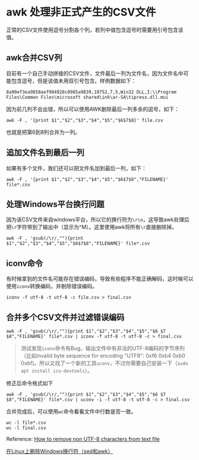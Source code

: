 # awk 处理非正式产生的CSV文件

正常的CSV文件使用逗号分割各个列，若列中值包含逗号时需要用引号包含该值。

## awk合并CSV列

目前有一个自己手动拼接的CSV文件，文件最后一列为文件名，因为文件名中可能包含逗号，但是该值未用双引号包含。样例数据如下：

```
8a90ef3ea9858aef984928c0985a9839,10752,7,5,Win32 DLL,I:\\Program Files\Common Files\microsoft shared\ink\ar-SA\tipresx.dll.mui
```

因为前几列不会出错，所以可以使用AWK删除最后一列多余的逗号，如下：

```
awk -F , '{print $1","$2","$3","$4","$5","$6$7$8}' file.csv
```

也就是把第6到8列合并为一列。

## 追加文件名到最后一列

如果有多个文件，我们还可以把文件名加到最后一列，如下：

```
awk -F , '{print $1","$2","$3","$4","$5","$6$7$8","FILENAME}' file*.csv
```

## 处理Windows平台换行问题

因为该CSV文件来自windows平台，所以它的换行符为`\r\n`，这导致awk处理后把`\r`字符带到了输出中（显示为^M）。这里使用awk将所有`\r`直接删除掉。

```
awk -F , 'gsub(/\r/,""){print $1","$2","$3","$4","$5","$6$7$8","FILENAME}' file*.csv
```

## iconv命令

有时候拿到的文件名可能存在错误编码，导致有些程序不能正确解码，这时候可以使用`iconv`转换编码，并剔除错误编码。

```
iconv -f utf-8 -t utf-8 -c file.csv > final.csv
```

## 合并多个CSV文件并过滤错误编码

```
awk -F , 'gsub(/\r/,""){print $1","$2","$3","$4","$5","$6 $7 $8","FILENAME}' file*.csv | iconv -f utf-8 -t utf-8 -c > final.csv
```

> 测试发现`iconv`命令有Bug，输出文件中有非法的UTF-8编码的字节序列（比如invalid byte sequence for encoding "UTF8": 0xf6 0xb4 0xb0 0xbf)。所以又找了一个新的工具`uconv`，不过你需要自己安装一下（`sudo apt install icu-devtools`）。

修正后命令格式如下

```
awk -F , 'gsub(/\r/,""){print $1","$2","$3","$4","$5","$6 $7 $8","FILENAME}' file*.csv | uconv -i -f utf-8 -t utf-8 -c > final.csv
```

合并完成后，可以使用`wc`命令看看文件中行数是否一致。

```
wc -l file*.csv
wc -l final.csv
```

Reference: [How to remove non UTF-8 characters from text file](https://stackoverflow.com/questions/12999651/how-to-remove-non-utf-8-characters-from-text-file)

[在Linux上删除Windows换行符（sed和awk）](http://zgserver.com/linuxwindowssedawk.html)

